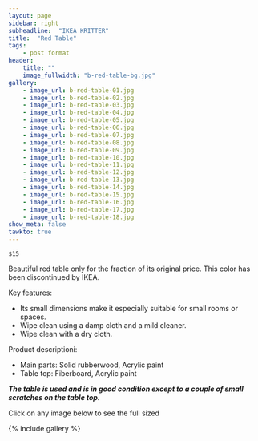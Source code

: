 ```yaml
---
layout: page
sidebar: right
subheadline:  "IKEA KRITTER"
title:  "Red Table"
tags:
    - post format
header:
    title: ""
    image_fullwidth: "b-red-table-bg.jpg"
gallery:
    - image_url: b-red-table-01.jpg
    - image_url: b-red-table-02.jpg
    - image_url: b-red-table-03.jpg
    - image_url: b-red-table-04.jpg
    - image_url: b-red-table-05.jpg
    - image_url: b-red-table-06.jpg
    - image_url: b-red-table-07.jpg
    - image_url: b-red-table-08.jpg
    - image_url: b-red-table-09.jpg
    - image_url: b-red-table-10.jpg
    - image_url: b-red-table-11.jpg
    - image_url: b-red-table-12.jpg
    - image_url: b-red-table-13.jpg
    - image_url: b-red-table-14.jpg
    - image_url: b-red-table-15.jpg
    - image_url: b-red-table-16.jpg
    - image_url: b-red-table-17.jpg
    - image_url: b-red-table-18.jpg
show_meta: false
tawkto: true
---
```

`$15`

Beautiful red table only for the fraction of its original price. This color has been discontinued by IKEA.

Key features:

- Its small dimensions make it especially suitable for small rooms or spaces.
- Wipe clean using a damp cloth and a mild cleaner.
- Wipe clean with a dry cloth.

Product descriptioni:

- Main parts: Solid rubberwood, Acrylic paint
- Table top: Fiberboard, Acrylic paint

***The table is used and is in good condition except to a couple of small scratches on the table top.***

<p>Click on any image below to see the full sized </p>

{% include gallery %}

